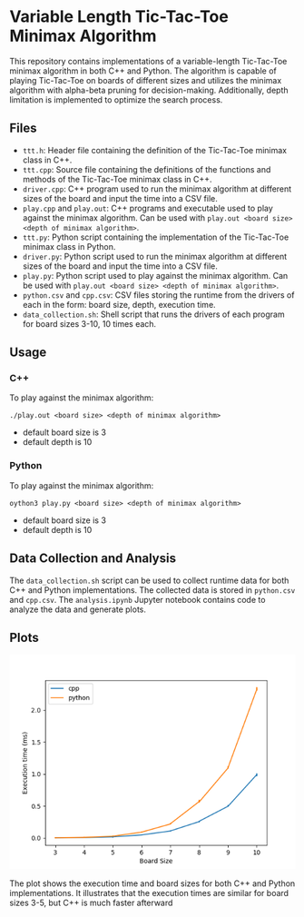 # Variable Length Tic-Tac-Toe Minimax Algorithm

This repository contains implementations of a variable-length Tic-Tac-Toe minimax algorithm in both C++ and Python. The algorithm is capable of playing Tic-Tac-Toe on boards of different sizes and utilizes the minimax algorithm with alpha-beta pruning for decision-making. Additionally, depth limitation is implemented to optimize the search process.

## Files

- `ttt.h`: Header file containing the definition of the Tic-Tac-Toe minimax class in C++.
- `ttt.cpp`: Source file containing the definitions of the functions and methods of the Tic-Tac-Toe minimax class in C++.
- `driver.cpp`: C++ program used to run the minimax algorithm at different sizes of the board and input the time into a CSV file.
- `play.cpp` and `play.out`: C++ programs and executable used to play against the minimax algorithm. Can be used with `play.out <board size> <depth of minimax algorithm>`.
- `ttt.py`: Python script containing the implementation of the Tic-Tac-Toe minimax class in Python.
- `driver.py`: Python script used to run the minimax algorithm at different sizes of the board and input the time into a CSV file.
- `play.py`: Python script used to play against the minimax algorithm. Can be used with `play.out <board size> <depth of minimax algorithm>`.
- `python.csv` and `cpp.csv`: CSV files storing the runtime from the drivers of each in the form: board size, depth, execution time.
- `data_collection.sh`: Shell script that runs the drivers of each program for board sizes 3-10, 10 times each.

## Usage

### C++

To play against the minimax algorithm:

```shell
./play.out <board size> <depth of minimax algorithm>
```
- default board size is 3
- default depth is 10

### Python

To play against the minimax algorithm:

```shell
oython3 play.py <board size> <depth of minimax algorithm>
```
- default board size is 3
- default depth is 10

## Data Collection and Analysis

The `data_collection.sh` script can be used to collect runtime data for both C++ and Python implementations. The collected data is stored in `python.csv` and `cpp.csv`. The `analysis.ipynb` Jupyter notebook contains code to analyze the data and generate plots.

## Plots

![Board Size vs Execution Time Plot](Board_Size_vs_Execution_Time_Plot.png)

The plot shows the execution time and board sizes for both C++ and Python implementations. It illustrates that the execution times are similar for board sizes 3-5, but C++ is much faster afterward


